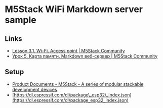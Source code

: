 # M5Stack WiFi Markdown server sample

## Links

- [Lesson 3.1. Wi-Fi. Access point | M5Stack Community](http://forum.m5stack.com/topic/60/lesson-3-1-wi-fi-access-point)
- [Урок 5. Карта памяти. Markdown веб-сервер | M5Stack Community](http://forum.m5stack.com/topic/109/урок-5-карта-памяти-markdown-веб-сервер)

## Setup

- [Product Documents - M5Stack - A series of modular stackable development devices](https://docs.m5stack.com/#/en/quick_start/m5core/m5stack_core_get_started_Arduino_Windows?id=_2-click-just-download)
- [https://dl.espressif.com/dl/package\_esp32\_index.json](https://dl.espressif.com/dl/package_esp32_index.json)
